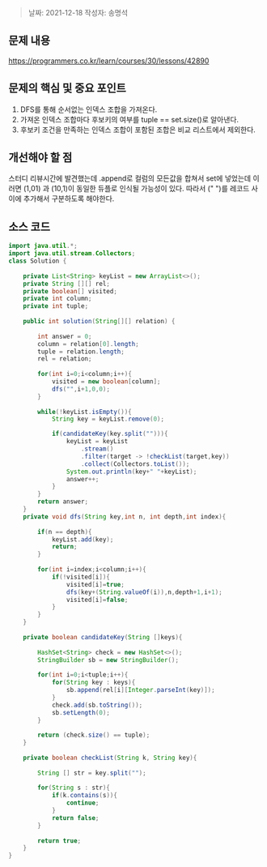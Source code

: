 > 날짜: 2021-12-18
> 작성자: 송명석

## 문제 내용

https://programmers.co.kr/learn/courses/30/lessons/42890


## 문제의 핵심 및 중요 포인트

1. DFS를 통해 순서없는 인덱스 조합을 가져온다.
2. 가져온 인덱스 조합마다 후보키의 여부를 tuple == set.size()로 알아낸다.
3. 후보키 조건을 만족하는 인덱스 조합이 포함된 조합은 비교 리스트에서 제외한다.


## 개선해야 할 점

스터디 리뷰시간에 발견했는데 .append로 컬럼의 모든값을 합쳐서 set에 넣었는데
이러면 (1,01) 과 (10,1)이 동일한 듀플로 인식될 가능성이 있다.
따라서 (" ")를 레코드 사이에 추가해서 구분하도록 해야한다.


## 소스 코드

```java
import java.util.*;
import java.util.stream.Collectors; 
class Solution {
    
    private List<String> keyList = new ArrayList<>();
    private String [][] rel;
    private boolean[] visited;
    private int column;
    private int tuple;
    
    public int solution(String[][] relation) {
        
        int answer = 0;
        column = relation[0].length;
        tuple = relation.length;
        rel = relation;
 
        for(int i=0;i<column;i++){
            visited = new boolean[column];
            dfs("",i+1,0,0);
        }
        
        while(!keyList.isEmpty()){
            String key = keyList.remove(0);

            if(candidateKey(key.split(""))){
                keyList = keyList
                    .stream()
                    .filter(target -> !checkList(target,key))
                    .collect(Collectors.toList()); 
                System.out.println(key+" "+keyList);
                answer++;
            }
        }
        return answer;
    }
    private void dfs(String key,int n, int depth,int index){
        
        if(n == depth){
            keyList.add(key);
            return;
        }
        
        for(int i=index;i<column;i++){
            if(!visited[i]){
                visited[i]=true;
                dfs(key+(String.valueOf(i)),n,depth+1,i+1);
                visited[i]=false;
            }
        }
    }
    
    private boolean candidateKey(String []keys){
        
        HashSet<String> check = new HashSet<>();
        StringBuilder sb = new StringBuilder();
        
        for(int i=0;i<tuple;i++){
            for(String key : keys){
                sb.append(rel[i][Integer.parseInt(key)]);
            }
            check.add(sb.toString());
            sb.setLength(0);
        }
        
        return (check.size() == tuple);
    }
    
    private boolean checkList(String k, String key){
        
        String [] str = key.split("");
        
        for(String s : str){
            if(k.contains(s)){
                continue;
            }
            return false;
        }
        
        return true;
    }
}
```
